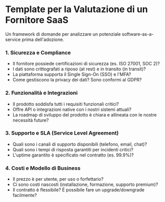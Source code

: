 # Template per la Valutazione di un Fornitore SaaS

Un framework di domande per analizzare un potenziale software-as-a-service prima dell'adozione.

### 1. Sicurezza e Compliance
- Il fornitore possiede certificazioni di sicurezza (es. ISO 27001, SOC 2)?
- I dati sono crittografati a riposo (at rest) e in transito (in transit)?
- La piattaforma supporta il Single Sign-On (SSO) e l'MFA?
- Come gestiscono la privacy dei dati? Sono conformi al GDPR?

### 2. Funzionalità e Integrazioni
- Il prodotto soddisfa tutti i requisiti funzionali critici?
- Offre API o integrazioni native con i nostri sistemi attuali?
- La roadmap di sviluppo del prodotto è chiara e allineata con le nostre necessità future?

### 3. Supporto e SLA (Service Level Agreement)
- Quali sono i canali di supporto disponibili (telefono, email, chat)?
- Quali sono i tempi di risposta garantiti per incidenti critici?
- L'uptime garantito è specificato nel contratto (es. 99.9%)?

### 4. Costi e Modello di Business
- Il prezzo è per utente, per uso o forfettario?
- Ci sono costi nascosti (installazione, formazione, supporto premium)?
- Il contratto è flessibile? È possibile fare un upgrade/downgrade facilmente?
